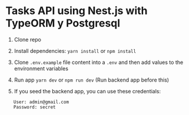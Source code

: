 # Tasks API using Nest.js with TypeORM y Postgresql

1. Clone repo

2. Install dependencies: `yarn install` or `npm install`

3. Clone `.env.example` file content into a `.env` and then add values to the environment variables

4. Run app `yarn dev` or `npm run dev` (Run backend app before this)

5. If you seed the backend app, you can use these credentials:

```
   User: admin@gmail.com
   Password: secret
```
